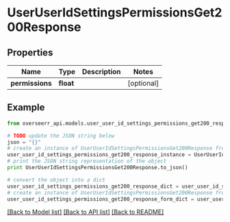 # UserUserIdSettingsPermissionsGet200Response


## Properties
Name | Type | Description | Notes
------------ | ------------- | ------------- | -------------
**permissions** | **float** |  | [optional] 

## Example

```python
from overseerr_api.models.user_user_id_settings_permissions_get200_response import UserUserIdSettingsPermissionsGet200Response

# TODO update the JSON string below
json = "{}"
# create an instance of UserUserIdSettingsPermissionsGet200Response from a JSON string
user_user_id_settings_permissions_get200_response_instance = UserUserIdSettingsPermissionsGet200Response.from_json(json)
# print the JSON string representation of the object
print UserUserIdSettingsPermissionsGet200Response.to_json()

# convert the object into a dict
user_user_id_settings_permissions_get200_response_dict = user_user_id_settings_permissions_get200_response_instance.to_dict()
# create an instance of UserUserIdSettingsPermissionsGet200Response from a dict
user_user_id_settings_permissions_get200_response_form_dict = user_user_id_settings_permissions_get200_response.from_dict(user_user_id_settings_permissions_get200_response_dict)
```
[[Back to Model list]](../README.md#documentation-for-models) [[Back to API list]](../README.md#documentation-for-api-endpoints) [[Back to README]](../README.md)


